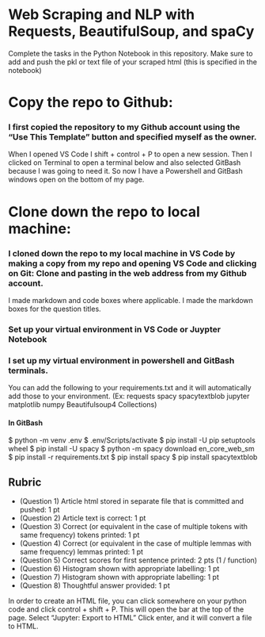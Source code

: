 # Web Scraping and NLP with Requests, BeautifulSoup, and spaCy

Complete the tasks in the Python Notebook in this repository.
Make sure to add and push the pkl or text file of your scraped html (this is specified in the notebook)

# Copy the repo to Github:
### I first copied the repository to my Github account using the “Use This Template” button and specified myself as the owner.
When I opened VS Code I shift + control + P to open a new session. Then I clicked on Terminal to open a terminal below and also selected GitBash because I was going to need it. So now I have a Powershell and GitBash windows open on the bottom of my page.
# Clone down the repo to local machine:
### I cloned down the repo to my local machine in VS Code by making a copy from my repo and opening VS Code and clicking on Git: Clone and pasting in the web address from my Github account.
I made markdown and code boxes where applicable. I made the markdown boxes for the question titles.

### Set up your virtual environment in VS Code or Juypter Notebook
### I set up my virtual environment in powershell and GitBash terminals.
 You can add the following to your requirements.txt and it will automatically add those to your environment.
 (Ex: requests
spacy
spacytextblob
jupyter
matplotlib
numpy
Beautifulsoup4
Collections)

#### In GitBash
$ python -m venv .env
$ .env/Scripts/activate
$ pip install -U pip setuptools wheel
$ pip install -U spacy
$ python -m spacy download en_core_web_sm
$ pip install -r requirements.txt
$ pip install spacy
$ pip install spacytextblob


## Rubric

* (Question 1) Article html stored in separate file that is committed and pushed: 1 pt
* (Question 2) Article text is correct: 1 pt
* (Question 3) Correct (or equivalent in the case of multiple tokens with same frequency) tokens printed: 1 pt
* (Question 4) Correct (or equivalent in the case of multiple lemmas with same frequency) lemmas printed: 1 pt
* (Question 5) Correct scores for first sentence printed: 2 pts (1 / function)
* (Question 6) Histogram shown with appropriate labelling: 1 pt
* (Question 7) Histogram shown with appropriate labelling: 1 pt
* (Question 8) Thoughtful answer provided: 1 pt

In order to create an HTML file, you can click somewhere on your python code and click control + shift + P. This will open the bar at the top of the page. Select “Jupyter: Export to HTML”
Click enter, and it will convert a file to HTML. 
